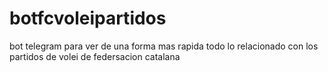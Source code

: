 # botfcvoleipartidos
bot telegram para ver de una forma mas rapida todo lo relacionado con los partidos de volei de federsacion catalana

